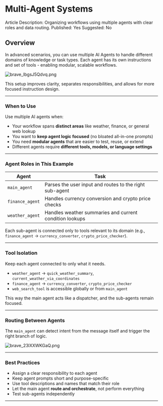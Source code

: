# Multi-Agent Systems

Article Description: Organizing workflows using multiple agents with clear roles and data routing.
Published: Yes
Suggested: No

## Overview

In advanced scenarios, you can use multiple AI Agents to handle different domains of knowledge or task types. Each agent has its own instructions and set of tools - enabling modular, scalable workflows.

![brave_lbgsJ5Qdvq.png](Multi-Agent%20Systems%201f857d45a06780b680f8fc65ad9a05c1/brave_lbgsJ5Qdvq.png)

This setup improves clarity, separates responsibilities, and allows for more focused instruction design.

---

### When to Use

Use multiple AI agents when:

- Your workflow spans **distinct areas** like weather, finance, or general web lookup
- You want to **keep agent logic focused** (no bloated all-in-one prompts)
- You need **modular agents** that are easier to test, reuse, or extend
- Different agents require **different tools, models, or language settings**

---

### Agent Roles in This Example

| Agent | Task |
| --- | --- |
| `main_agent` | Parses the user input and routes to the right sub-agent |
| `finance_agent` | Handles currency conversion and crypto price checks |
| `weather_agent` | Handles weather summaries and current condition lookups |

Each sub-agent is connected only to tools relevant to its domain (e.g., `finance_agent` → `currency_converter`, `crypto_price_checker`).

---

### Tool Isolation

Keep each agent connected to only what it needs.

- `weather_agent` → `quick_weather_summary`, `current_weather_via_coordinates`
- `finance_agent` → `currency_converter`, `crypto_price_checker`
- `web_search_tool` is accessible globally or from `main_agent`

This way the main agent acts like a dispatcher, and the sub-agents remain focused.

---

### Routing Between Agents

The `main_agent` can detect intent from the message itself and trigger the right branch of logic.

![brave_23lXXWKGaQ.png](Multi-Agent%20Systems%201f857d45a06780b680f8fc65ad9a05c1/brave_23lXXWKGaQ.png)

---

### Best Practices

- Assign a clear responsibility to each agent
- Keep agent prompts short and purpose-specific
- Use tool descriptions and names that match their role
- Let the main agent **route and orchestrate**, not perform everything
- Test sub-agents independently

---